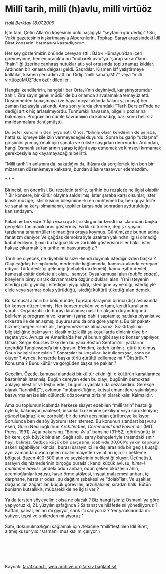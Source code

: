 # Millî tarih, millî (h)avlu, millî virtüöz

*Halil Berktay 18.07.2009*

<div class="taraf_structure_2col_1zq">
<div class="margen_n">



 <p>İşte tam, Çetin Altan’ın köşesinin ünlü başlığıyla “şeytanın gör dediği” ! Şu, <i>Vakit</i> gazetesinin kışkırtmasıyla Alperenlerin, Topkapı Sarayı arazisindeki İdil Biret konserini basmasını kastediyorum. <br/><br/>Her şey gözlerimizin önünde cereyan etti : Bâb-ı Hümayun’dan içeri giremeyince, hemen oracıkta bu “mübarek avlu”ya “şarap sokan”ların “hain”liği üzerine canhıraş nutuklar atıp yol ortasında toplu namaz kıldılar. Ardından bir kınama dalgası geldi. Şaşırdılar. Kısmen lâf yetiştirmeye kalktılar, kısmen geri adım attılar. Gidip “millî sanatçıMIZ” veya “millî virtüözüMÜZ”den özür dilediler. <br/><br/>Hangisi kendilerinin, hangisi İlber Ortaylı’nın deyimiydi, karıştırıyorumdur zahir. Zira sayın genel müdür de bu ortamda zırvalamakla temayüz etti. Düşünmeden konuşmaya (ve hayal meyal aklında kalanı yazmaya) her zaman fazlasıyla yatkındı. Ama son yıllarda ekrandaki “Tarih Dersleri”nde ne dediği artık hiç anlaşılmıyordu. Tumturaklı havasına, bilgelik pozlarına bakmayın. Programları cümle kavramının da kalmadığı, başı sonu belirsiz mırıldanmalara dönüşmüştü. <br/><br/>Bu sefer kendini iyiden iyiye aştı. Önce, “bilmiş olsa” kendisinin de şaraba, hattâ su içmeye bile izin vermeyeceğini duyurdu. Sonra bu garip “uzlaşma” girişimini yumuşatmak için sanata ve soliste saygıdan dem vurdu. Ardından, hangi Osmanlı sultanlarının şarap içtiğini ayıp etmemek ve kimseyi kırmamak gerekçesiyle açıklayamayacağını belirtti. <br/><br/>“Millî tarih”in anlamını da, sakatlığını da, iflâsını da sergilemek için ben bir mizansen düzenlemeye kalksam, bundan âlâsını tasavvur edemezdim. <br/><br/>* * * <br/><br/>Birincisi, en önemlisi. Bu rezaletin tarihle, tarihin bu rezaletle ne ilgisi olabilir ? Bir konsere, bir kültür olayına saldırılmış. İster şaraba karşı olsunlar, ister klasik müziğe, ister ikisinin bileşimine –ki en muhtemeli bu; ben güya İdil’e ve sanatına karşı olmamanın, tepkiler karşısında sonradan uydurulduğu kanısındayım. <br/><br/>Fakat ne fark eder ? İşin esası şu ki, saldırganlar kendi inançlarından başka gerçeklik tanımadıklarını göstermiş. Farklı kültürlere, değişik yaşam tarzlarına tahammülleri olmadığını ortaya koymuş. Günümüzde bunun adına fanatizm deniyor. Ve çağdaş demokrasiyle uzaktan yakından ilgisi olmadığı kabul ediliyor. Şimdi bu bağnazlık ve zorbalık gösterisini ister haklı, ister haksız çıkarmak için tarihe mi başvuracağız ? <br/><br/>Tarih ne diyecek, ne diyebilir ki size –kendi duymak istediğinizden başka ? Olay çağdaş bir toplumda, modernite bağlamında, kamusal alanda cereyan ediyor. Türk devletçi geleneği (cehaleti mi demeli), kamu eşittir devlet, kamusal eşittir devlete ait olan... sanıyor. Oysa kamusal alan (<i>public space</i>), bireylerin birey olarak davranmakta özgür oldukları alan. Yani isteyenin istediği gibi giyindiği, istediğini yiyip içtiği, istediğine oy verdiği, istediğiyle elele veya sarmaş dolaş yürüdüğü, istediği kültürü tükettiği alan demek. <br/><br/>Bu kamusal alanın bir bölümünde, Topkapı Sarayının birinci (dış) avlusunda bir konser düzenlenmiş. Her konser mekânı ve ortamı, kendi kurallarını yaratır. Organizatör de burayı kiralamış; nasıl bir akşam düşündüğünü belirlemiş; programını ve ikramını (şarap dahil) saptamış; mutlaka piyanist ve orkestra ile de anlaşmış; duyurusunu da ona göre yapmış. Bu bir paket-hizmet; beğenirseniz alır, beğenmezseniz almazsınız. Siz Ortaylı’nın bilgisizliğine bakmayın : klasik müzik illâ şu koşullarda dinlenir diye bir reçete yok. Avrupa ve Amerika’da her yıl bunun gibi sayısız konser yapılıyor. Gitsin, Serge Koussevitzky’den bu yana Boston Senfoni’nin yazlarını geçirdiği Tanglewood’a bir uğrasın. Efendim, kadeh kırılmış, gürültü olmuş. Onun bekçisi sen misin ? Sanatçılar bu koşulları kabullenmişse, sana ne oluyor ? Ayrıca, konserde başka türlü gürültü edilemez mi ? Öksürük ? Konuşma ? Bunu kültür ve görgüden başka ne paklar ? <br/><br/>Geçelim. Özetle, kamusal alandaki bir kültür etkinliği, o kültürün karşıtlarınca bastırılmak istenmiş. Bugün cereyan eden bu olayı, bugünün demokrasi anlayışı eleştirir ve teşhir eder, bugünün yasaları da cezalandırır. Gerekçe olarak “tarihiMİZ”e, avlunun “mübarek”liğine, kutsal emanetlere yakınlığına başvurmaları ise işin gülünçlü gözboyama girişimi olarak kalır. Kalmalıdır. <br/><br/>Ama bu toplumun icabında herkese sirayet edebilen “millî tarih” hastalığı öyle ki, kalamıyor maalesef; insanlar bu zemine çekiliyor veya sürükleniyor; <i>güncel</i> bağnazlık ve zorbalığı bir de <i>tarih</i> açısından çürütmeye kalkıyor. Sorulunca ben de söylüyorum ister istemez. Bu konunun standart başvuru eseri, Gülru Necipoğlu’nun <i>Architecture, Ceremonial and Power</i>’ıdır (MIT Press, 1991). Açar bakarsınız “Birinci Avlu” bahsine (31-52); görürsünüz ki bir kere, çok büyük bir alan. Sağlı sollu saray bahçeleriyle arasındaki sınır hayli belirsiz. Sadece küçük bir parçasına, icabında 30,000’e yakın kapıkulu askeri sığabiliyor. İkincisi, burası sarayın içi ile dışı arasında bir geçiş kuşağı; aynı zamanda divana gelen ricalin maiyetleri ve atları için bir bekleme bölgesi. Bazen 400-500 atın ve seyislerinin bekleştiği oluyor. Üçüncüsü, sarayın dış hizmetlerinin birçoğu burada : kendi küçük avlusu, <i>hime-i mühimme havlısı</i> içindeki odun anbarı, odun çeken öküzlerin ahırı, acemioğlanlar koğuşu, hasır örme atölyesi, inşaat malzemesi anbarı, iç darphane, hastalar odası, su dağıtım şebekesi ve “dolab”ları. Ve uşaklar, doğancılar, zağarcılar, küçük görevliler, arzuhalciler, sıradan halk. Bütün bunların kutsallıkla, mübareklikle ne ilgisi var ? <br/><br/>Ya da tersten söyleyelim : olsa ne olacak ? Biz hangi işimizi Osmanlı’ya göre yapıyoruz ki, 21. yüzyılın şafağında ? Saltanat ve hilâfetle mi yönetiliyoruz ? Kaftan, şalvar, entari mi giyiyor, sarık mı sarıyoruz ? Yer yataklarında mı yatıyor, tepsi ve sinilerden mi yiyoruz ? <br/><br/>Sahi, dokunulmazlığını sağlamak için alelacele “millî”leştirilen İdil Biret, altmış küsur yıldır Osmanlı musikisi mi çalıyor ?</p>
<br/>
<br/>
<br/>



<br/>


<div id="taraf_not">
</div>

</div>


</div>

Kaynak: [taraf.com.tr](http://taraf.com.tr:80/makale/6606.htm), [web.archive.org (arşiv bağlantısı)](http://web.archive.org/web/20091217112103/http://taraf.com.tr:80/makale/6606.htm)
